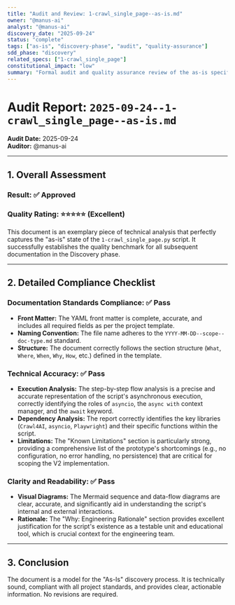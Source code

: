 ```yaml
---
title: "Audit and Review: 1-crawl_single_page--as-is.md"
owner: "@manus-ai"
analyst: "@manus-ai"
discovery_date: "2025-09-24"
status: "complete"
tags: ["as-is", "discovery-phase", "audit", "quality-assurance"]
sdd_phase: "discovery"
related_specs: ["1-crawl_single_page"]
constitutional_impact: "low"
summary: "Formal audit and quality assurance review of the as-is specification for 1-crawl_single_page.py, confirming its compliance, technical accuracy, and role as a baseline document."
---
```


# Audit Report: `2025-09-24--1-crawl_single_page--as-is.md`

**Audit Date:** 2025-09-24  
**Auditor:** @manus-ai  

---

## 1. Overall Assessment

### **Result: ✅ Approved**
### **Quality Rating: ⭐⭐⭐⭐⭐ (Excellent)**

This document is an exemplary piece of technical analysis that perfectly captures the "as-is" state of the `1-crawl_single_page.py` script. It successfully establishes the quality benchmark for all subsequent documentation in the Discovery phase.

---

## 2. Detailed Compliance Checklist

### **Documentation Standards Compliance: ✅ Pass**
- **Front Matter:** The YAML front matter is complete, accurate, and includes all required fields as per the project template.
- **Naming Convention:** The file name adheres to the `YYYY-MM-DD--scope--doc-type.md` standard.
- **Structure:** The document correctly follows the section structure (`What`, `Where`, `When`, `Why`, `How`, etc.) defined in the template.

### **Technical Accuracy: ✅ Pass**
- **Execution Analysis:** The step-by-step flow analysis is a precise and accurate representation of the script's asynchronous execution, correctly identifying the roles of `asyncio`, the `async with` context manager, and the `await` keyword.
- **Dependency Analysis:** The report correctly identifies the key libraries (`Crawl4AI`, `asyncio`, `Playwright`) and their specific functions within the script.
- **Limitations:** The "Known Limitations" section is particularly strong, providing a comprehensive list of the prototype's shortcomings (e.g., no configuration, no error handling, no persistence) that are critical for scoping the V2 implementation.

### **Clarity and Readability: ✅ Pass**
- **Visual Diagrams:** The Mermaid sequence and data-flow diagrams are clear, accurate, and significantly aid in understanding the script's internal and external interactions.
- **Rationale:** The "Why: Engineering Rationale" section provides excellent justification for the script's existence as a testable unit and educational tool, which is crucial context for the engineering team.

---

## 3. Conclusion

The document is a model for the "As-Is" discovery process. It is technically sound, compliant with all project standards, and provides clear, actionable information. No revisions are required.
